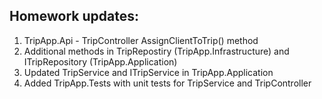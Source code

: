 ## Homework updates:
1. TripApp.Api - TripController AssignClientToTrip() method
2. Additional methods in TripRepostiry (TripApp.Infrastructure) and ITripRepository (TripApp.Application)
3. Updated TripService and ITripService in TripApp.Application
4. Added TripApp.Tests with unit tests for TripService and TripController
